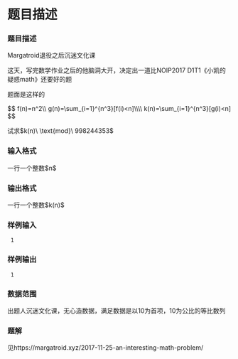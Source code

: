 # 题目描述


<meta charset="UTF-8"/>
<meta name="viewport" content="width=device-width initial-scale=1"/>
<title>
cogs-2867.md
</title>
<h3>
题目描述
</h3>
<p>
Margatroid退役之后沉迷文化课
</p>
<p>
这天，写完数学作业之后的他脑洞大开，决定出一道比NOIP2017 D1T1《小凯的疑惑math》还要好的题
</p>
<p>
题面是这样的
</p>
<p>
$$
f(n)=n^2\\ g(n)=\sum_{i=1}^{n^3}[f(i)&lt;n]\\\\ k(n)=\sum_{i=1}^{n^3}[g(i)&lt;n]
$$
</p>
<p>
试求$k(n)\ \text{mod}\ 998244353$
</p>
<n]\\\\ k(n)="\sum_{i=1}^{n^3}[g(i)&lt;n]$$&lt;p">
<h3>
输入格式
</h3>
<p>
一行一个整数$n$
</p>
<h3>
输出格式
</h3>
<p>
一行一个整数$k(n)$
</p>
<h3>
样例输入
</h3>
<pre><code> 1 </code></pre>
<h3>
样例输出
</h3>
<pre><code> 1 </code></pre>
<h3>
数据范围
</h3>
<p>
出题人沉迷文化课，无心造数据，满足数据是以10为首项，10为公比的等比数列
</p>
<h3>
题解
</h3>
<p>
见https://margatroid.xyz/2017-11-25-an-interesting-math-problem/
</p>
</n]\\\\>
